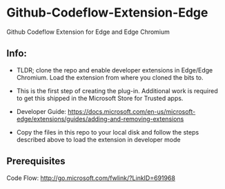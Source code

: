 # Github-Codeflow-Extension-Edge
Github Codeflow Extension for Edge and Edge Chromium

## Info:
+ TLDR; clone the repo and enable developer extensions in Edge/Edge Chromium. Load the extension from where you cloned the bits to.

+ This is the first step of creating the plug-in. Additional work is required to get this shipped in the Microsoft Store for Trusted apps.
+ Developer Guide: https://docs.microsoft.com/en-us/microsoft-edge/extensions/guides/adding-and-removing-extensions 
+ Copy the files in this repo to your local disk and follow the steps described above to load the extension in developer mode

## Prerequisites
Code Flow: http://go.microsoft.com/fwlink/?LinkID=691968
